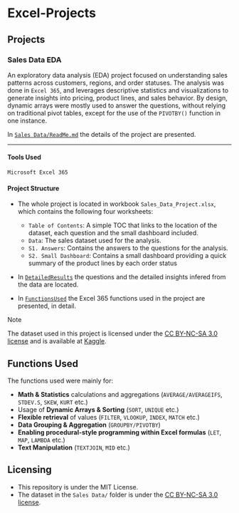 # Excel-Projects

## Projects

### Sales Data EDA

An exploratory data analysis (EDA) project focused on understanding sales patterns across customers, regions, and order statuses. 
The analysis was done in `Excel 365`, and leverages descriptive statistics and visualizations to generate insights into pricing, product lines, and sales behavior.
By design, dynamic arrays were mostly used to answer the questions, without relying on traditional pivot tables, except for the use of the `PIVOTBY()` function in one instance.

In [`Sales Data/ReadMe.md`](https://github.com/EfiLygda/Excel-Projects/tree/main/Sales%20Data#sales-data-eda) the details of the project are presented.

---------------------

#### Tools Used

`Microsoft Excel 365`

#### Project Structure

- The whole project is located in workbook `Sales_Data_Project.xlsx`, which contains the following four worksheets:

    - `Table of Contents`: A simple TOC that links to the location of the dataset, each question and the small dashboard included.
    - `Data`: The sales dataset used for the analysis.
    - `S1. Answers`: Contains the answers to the questions for the analysis.
    - `S2. Small Dashboard`: Contains a small dashboard providing a quick summary of the product lines by each order status

- In [`DetailedResults`](https://github.com/EfiLygda/Excel-Projects/blob/main/Sales%20Data/DatailedResults.md#datailed-results) the questions and the detailed insights infered from the data are located.

- In [`FunctionsUsed`](https://github.com/EfiLygda/Excel-Projects/blob/main/Sales%20Data/FunctionsUsed.md#functions-used) the Excel 365 functions used in the project are presented, in detail.


> [!NOTE] 
> The dataset used in this project is licensed under the [CC BY-NC-SA 3.0 license](https://creativecommons.org/licenses/by-nc-sa/3.0/) and is available at [Kaggle](https://www.kaggle.com/datasets/kyanyoga/sample-sales-data/data).


## Functions Used

The functions used were mainly for:
- **Math & Statistics** calculations and aggregations (`AVERAGE/AVERAGEIFS`, `STDEV.S`, `SKEW`, `KURT` etc.)
- Usage of **Dynamic Arrays & Sorting** (`SORT`, `UNIQUE` etc.)
- **Flexible retrieval** of values (`FILTER`, `VLOOKUP`, `INDEX`, `MATCH` etc.)
- **Data Grouping & Aggregation** (`GROUPBY/PIVOTBY`)
- **Enabling procedural-style programming within Excel formulas** (`LET`, `MAP`, `LAMBDA` etc.)
- **Text Manipulation** (`TEXTJOIN`, `MID` etc.)

## Licensing

- This repository is under the MIT License.
- The dataset in the `Sales Data/` folder is under the [CC BY-NC-SA 3.0 license](https://creativecommons.org/licenses/by-nc-sa/3.0/).
